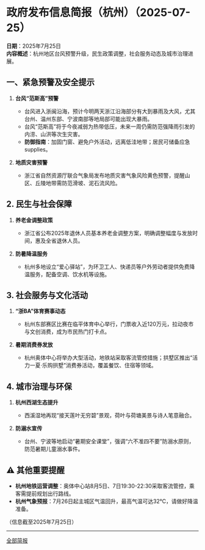 

# 政府发布信息简报（杭州）（2025-07-25）

**日期**：2025年7月25日  
**内容概述**：杭州地区台风预警升级，民生政策调整，社会服务动态及城市治理进展。

## 一、紧急预警及安全提示
1. **台风“范斯高”预警**  
   - 台风进入浙闽沿海，预计今明两天浙江沿海部分有大到暴雨及大风，尤其台州、温州东部、宁波南部等地局部可能出现大暴雨。  
   - 台风“范斯高”将于今夜减弱为热带低压，未来一周仍需防范强降雨引发的内涝、山洪等次生灾害。  
   - **防御指南**：加固门窗、避免户外活动，远离低洼地带；居民可储备应急 supplies。

2. **地质灾害预警**  
   - 浙江省自然资源厅联合气象局发布地质灾害气象风险黄色预警，提醒山区、丘陵地带需防范滑坡、泥石流风险。

## 2. 民生与社会保障
1. **养老金调整政策**  
   - 浙江省公布2025年退休人员基本养老金调整方案，明确调整幅度与发放时间，惠及全省退休人员。

2. **防暑降温服务**  
   - 杭州多地设立“爱心驿站”，为环卫工人、快递员等户外劳动者提供免费降温服务，配备空调、饮水机等设施。

## 3. 社会服务与文化活动
1. **“浙BA”体育赛事动态**  
   - 杭州东部赛区比赛在临平体育中心举行，门票收入近120万元，拉动夜市与文创消费，成为市民热门打卡点。

2. **暑期消费券发放**  
   - 杭州奥体中心将举办大型活动，地铁站采取客流管控措施；拱墅区推出“活力一夏·乐购拱墅”消费券活动，覆盖餐饮、住宿等领域。

## 4. 城市治理与环保
1. **杭州西湖生态提升**  
   - 西溪湿地再现“接天莲叶无穷碧”景观，荷叶与荷塘美景与诗人笔意融合。

2. **防溺水宣传**  
   - 台州、宁波等地启动“暑期安全课堂”，强调“六不准四不要”防溺水原则，防范暑期儿童溺水事件。

## ⚠️ 其他重要提醒
- **杭州地铁运营调整**：奥体中心站8月5日、7日19:30-22:30采取客流管控，乘客需提前规划出行路线。  
- **杭州气象预报**：7月26日起主城区气温回升，最高气温可达32℃，请做好降温准备。  

（信息截至2025年7月25日）

---
[全部简报](../Table.md)